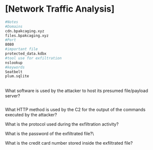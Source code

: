 # \[Network Traffic Analysis]

```bash
#Notes 
#Domains
cdn.bpakcaging.xyz
files.bpakcaging.xyz
#Port
8080
#important file
protected_data.kdbx
#tool use for exfiltration 
nslookup
#keywords
Seatbelt
plum.sqlite

```

\
What software is used by the attacker to host its presumed file/payload server?

&#x20;

<figure><img src="https://camo.githubusercontent.com/94cab6d362c379b6f585bdf124f1e677845f6d43357e702345ea59f741b6e402/68747470733a2f2f692e696d6775722e636f6d2f766856784e45372e706e67" alt=""><figcaption></figcaption></figure>

What HTTP method is used by the C2 for the output of the commands executed by the attacker?



What is the protocol used during the exfiltration activity?



What is the password of the exfiltrated file?\




What is the credit card number stored inside the exfiltrated file?
